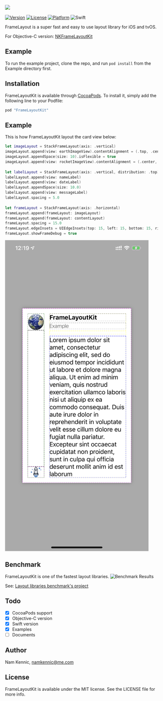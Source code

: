 ![](https://github.com/kennic/FrameLayoutKit/blob/master/banner.jpg)

[![Version](https://img.shields.io/cocoapods/v/FrameLayoutKit.svg?style=flat)](http://cocoapods.org/pods/FrameLayoutKit)
[![License](https://img.shields.io/cocoapods/l/FrameLayoutKit.svg?style=flat)](http://cocoapods.org/pods/FrameLayoutKit)
[![Platform](https://img.shields.io/cocoapods/p/FrameLayoutKit.svg?style=flat)](http://cocoapods.org/pods/FrameLayoutKit)
![Swift](https://img.shields.io/badge/%20in-swift%204.2-orange.svg)

FrameLayout is a super fast and easy to use layout library for iOS and tvOS.

For Objective-C version: [NKFrameLayoutKit](http://github.com/kennic/NKFrameLayoutKit)

## Example

To run the example project, clone the repo, and run `pod install` from the Example directory first.

## Installation

FrameLayoutKit is available through [CocoaPods](http://cocoapods.org). To install
it, simply add the following line to your Podfile:

```ruby
pod "FrameLayoutKit"
```

## Example
This is how FrameLayoutKit layout the card view below:

```swift
let imageLayout = StackFrameLayout(axis: .vertical)
imageLayout.append(view: earthImageView).contentAlignment = (.top, .center)
imageLayout.appendSpace(size: 10).isFlexible = true
imageLayout.append(view: rocketImageView).contentAlignment = (.center, .center)

let labelLayout = StackFrameLayout(axis: .vertical, distribution: .top)
labelLayout.append(view: nameLabel)
labelLayout.append(view: dateLabel)
labelLayout.appendSpace(size: 10.0)
labelLayout.append(view: messageLabel)
labelLayout.spacing = 5.0

let frameLayout = StackFrameLayout(axis: .horizontal)
frameLayout.append(frameLayout: imageLayout)
frameLayout.append(frameLayout: contentLayout)
frameLayout.spacing = 15.0
frameLayout.edgeInsets = UIEdgeInsets(top: 15, left: 15, bottom: 15, right: 15)
frameLayout.showFrameDebug = true
```
![Hello World](/helloWorld.png "Hello World")

## Benchmark
FrameLayoutKit is one of the fastest layout libraries.
![Benchmark Results](/bechmark.png "Benchmark results")

See: [Layout libraries benchmark's project](https://github.com/layoutBox/LayoutFrameworkBenchmark)

## Todo

- [x] CocoaPods support
- [x] Objective-C version
- [x] Swift version
- [x] Examples
- [ ] Documents

## Author

Nam Kennic, namkennic@me.com

## License

FrameLayoutKit is available under the MIT license. See the LICENSE file for more info.
